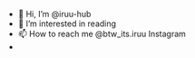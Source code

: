 - 👋 Hi, I’m @iruu-hub
- 👀 I’m interested in reading
- 📫 How to reach me @btw_its.iruu  Instagram
- 

<!---
iruu-hub/iruu-hub is a ✨ special ✨ repository because its `README.md` (this file) appears on your GitHub profile.
You can click the Preview link to take a look at your changes.
--->
